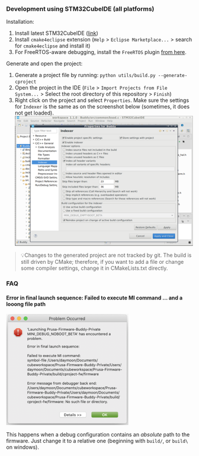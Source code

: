 ### Development using STM32CubeIDE (all platforms)

Installation:

1. Install latest STM32CubeIDE ([link](https://www.st.com/en/development-tools/stm32cubeide.html))
2. Install `cmake4eclipse` extension (`Help` > `Eclipse Marketplace...` > search for `cmake4eclipse` and install it)
3. For FreeRTOS-aware debugging, install the `FreeRTOS` plugin [from here](https://mcuoneclipse.com/2016/07/06/freertos-kernel-awareness-for-eclipse-from-nxp/).

Generate and open the project:

1. Generate a project file by running: `python utils/build.py --generate-cproject`
2. Open the project in the IDE (`File` > `Import Projects from File System...` > Select the root directory of this repository > `Finish`)
3. Right click on the project and select `Properties`. Make sure the settings for `Indexer` is the same as on the screenshot below (sometimes, it does not get loaded).
    ![screenshot](stm32cubeide_indexer.png)

> 💡Changes to the generated project are not tracked by git.
> The build is still driven by CMake; therefore, if you want to add a file or change some compiler settings, change it in CMakeLists.txt directly.

### FAQ

#### Error in final launch sequence: Failed to execute MI command ... and a looong file path

<img src="stm32cubeide_issue_path.png" height="300" alt="screenshot of the error" />

This happens when a debug configuration contains an _absolute_ path to the firmware. Just change it to a relative one (beginning with `build/`, or `build\` on windows).
